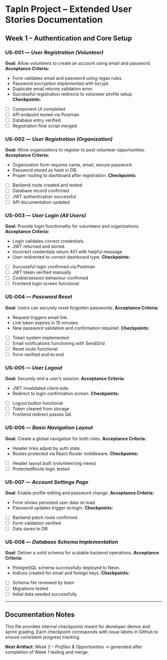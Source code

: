 # TapIn Project – Extended User Stories Documentation

## Week 1 – Authentication and Core Setup

### US‑001 — *User Registration (Volunteer)*
**Goal:** Allow volunteers to create an account using email and password.
**Acceptance Criteria:**
- Form validates email and password using regex rules.
- Password encryption implemented with bcrypt.
- Duplicate email returns validation error.
- Successful registration redirects to volunteer profile setup.
**Checkpoints:**
- [ ] Component UI completed
- [ ] API endpoint tested via Postman
- [ ] Database entry verified
- [ ] Registration flow script merged

### US‑002 — *User Registration (Organization)*
**Goal:** Allow organizations to register to post volunteer opportunities.
**Acceptance Criteria:**
- Organization form requires name, email, secure password.
- Password stored as hash in DB.
- Proper routing to dashboard after registration.
**Checkpoints:**
- [ ] Backend route created and tested
- [ ] Database record confirmed
- [ ] JWT authentication successful
- [ ] API documentation updated

### US‑003 — *User Login (All Users)*
**Goal:** Provide login functionality for volunteers and organizations.
**Acceptance Criteria:**
- Login validates correct credentials.
- JWT returned and stored.
- Incorrect credentials return 401 with helpful message.
- User redirected to correct dashboard type.
**Checkpoints:**
- [ ] Successful login confirmed via Postman
- [ ] JWT token verified manually
- [ ] Cookie/session behaviour confirmed
- [ ] Frontend login screen functional

### US‑004 — *Password Reset*
**Goal:** Users can securely reset forgotten passwords.
**Acceptance Criteria:**
- Request triggers email link.
- Link token expires in 15 minutes.
- New password validation and confirmation required.
**Checkpoints:**
- [ ] Token system implemented
- [ ] Email notifications functioning with SendGrid
- [ ] Reset route functional
- [ ] Form verified end‑to‑end

### US‑005 — *User Logout*
**Goal:** Securely end a user’s session.
**Acceptance Criteria:**
- JWT invalidated client‑side.
- Redirect to login confirmation screen.
**Checkpoints:**
- [ ] Logout button functional
- [ ] Token cleared from storage
- [ ] Frontend redirect passes QA

### US‑006 — *Basic Navigation Layout*
**Goal:** Create a global navigation for both roles.
**Acceptance Criteria:**
- Header links adjust by auth state.
- Routes protected via React Router middleware.
**Checkpoints:**
- [ ] Header layout built (volunteer/org views)
- [ ] ProtectedRoute logic tested

### US‑007 — *Account Settings Page*
**Goal:** Enable profile editing and password change.
**Acceptance Criteria:**
- Form shows persisted user data on load.
- Password updates trigger re‑login.
**Checkpoints:**
- [ ] Backend patch route confirmed
- [ ] Form validation verified
- [ ] Data saves to DB

### US‑008 — *Database Schema Implementation*
**Goal:** Deliver a solid schema for scalable backend operations.
**Acceptance Criteria:**
- PostgreSQL schema successfully deployed to Neon.
- Indices created for email and foreign keys.
**Checkpoints:**
- [ ] Schema file reviewed by team
- [ ] Migrations tested
- [ ] Initial data seeded successfully

---

## Documentation Notes

This file provides internal checkpoints meant for developer demos and sprint grading. Each checkpoint corresponds with issue labels in GitHub to ensure consistent progress tracking.

**Next Artifact:** *Week 2 – Profiles & Opportunities* → generated after completion of Week 1 testing and merge.
